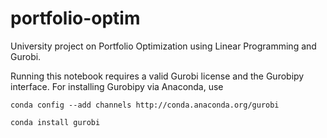 # portfolio-optim
University project on Portfolio Optimization using Linear Programming and Gurobi.

Running this notebook requires a valid Gurobi license and the Gurobipy interface. For installing Gurobipy via Anaconda, use

```
conda config --add channels http://conda.anaconda.org/gurobi

conda install gurobi
```
